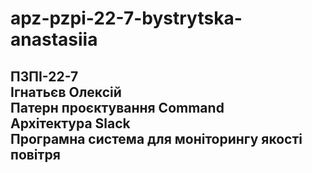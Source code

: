 # apz-pzpi-22-7-bystrytska-anastasiia  
ПЗПІ-22-7  
Ігнатьєв Олексій  
Патерн проєктування Command  
Архітектура Slack  
Програмна система для моніторингу якості повітря  
--
